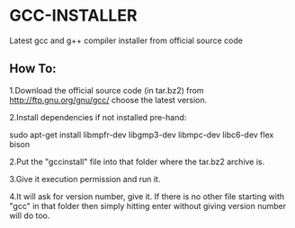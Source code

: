# GCC-INSTALLER
Latest gcc and g++ compiler installer from official source code

How To:
-------

1.Download the official source code (in tar.bz2) from http://ftp.gnu.org/gnu/gcc/ choose the latest version.

2.Install dependencies if not installed pre-hand:

sudo apt-get install libmpfr-dev libgmp3-dev libmpc-dev libc6-dev flex bison

2.Put the "gccinstall" file into that folder where the tar.bz2 archive is.

3.Give it execution permission and run it.

4.It will ask for version number, give it. If there is no other file starting with "gcc" in that folder then simply hitting enter without giving version number will do too.

